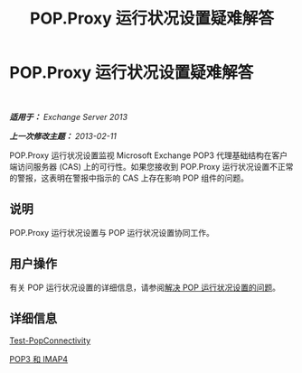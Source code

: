 ﻿---
title: POP.Proxy 运行状况设置疑难解答
TOCTitle: POP.Proxy 运行状况设置疑难解答
ms:assetid: ea634068-aa8c-4421-a3fc-d8695ea73b80
ms:mtpsurl: https://technet.microsoft.com/zh-cn/library/ms.exch.scom.pop.proxy(v=EXCHG.150)
ms:contentKeyID: 53275712
ms.date: 10/08/2015
mtps_version: v=EXCHG.150
ms.translationtype: HT
---

# POP.Proxy 运行状况设置疑难解答

 

_**适用于：** Exchange Server 2013_

_**上一次修改主题：** 2013-02-11_

POP.Proxy 运行状况设置监视 Microsoft Exchange POP3 代理基础结构在客户端访问服务器 (CAS) 上的可行性。如果您接收到 POP.Proxy 运行状况设置不正常的警报，这表明在警报中指示的 CAS 上存在影响 POP 组件的问题。

## 说明

POP.Proxy 运行状况设置与 POP 运行状况设置协同工作。

## 用户操作

有关 POP 运行状况设置的详细信息，请参阅[解决 POP 运行状况设置的问题](troubleshooting-pop-health-set.md)。

## 详细信息

[Test-PopConnectivity](https://technet.microsoft.com/zh-cn/library/bb738143\(v=exchg.150\))

[POP3 和 IMAP4](https://technet.microsoft.com/zh-cn/library/jj657728\(v=exchg.150\))

